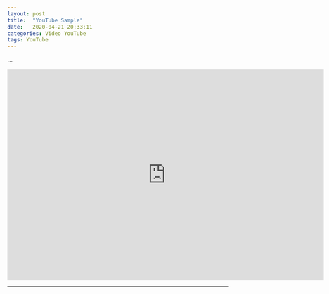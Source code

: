 ```yaml
---
layout: post
title:  "YouTube Sample"
date:   2020-04-21 20:33:11
categories: Video YouTube
tags: YouTube
---
```

...

<iframe class="madtinker_main" width="720" height="480" src="https://www.youtube.com/embed/y78W8e_zeTg" align="center" frameborder="0" allow="accelerometer; autoplay; encrypted-media; gyroscope; picture-in-picture" allowfullscreen></iframe>

---